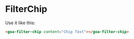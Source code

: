 # FilterChip

Use it like this:

```html
<goa-filter-chip content="Chip Text"></goa-filter-chip>
```
